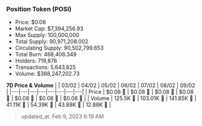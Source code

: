 
  ### Position Token (POSI)
  - Price: $0.08
  - Market Cap: $7,394,256.93
  - Max Supply: 100,000,000
  - Total Supply: 90,971,208.002
  - Circulating Supply: 90,502,799.653
  - Total Burn: 468,408.349
  - Holders: 719,876
  - Transactions: 5,643,825
  - Volume: $388,247,202.73

  **7D Price & Volume**
  | | 03&#x2F;02 | 04&#x2F;02 | 05&#x2F;02 | 06&#x2F;02 | 07&#x2F;02 | 08&#x2F;02 | 09&#x2F;02 |
  |---|---|---|---|---|---|---|---|
  | Price | $0.08 🚀 | $0.08 🚀 | $0.08 🔻 | $0.08 🔻 | $0.08 🚀 | $0.08 🚀 | $0.08 🔻 |
  | Volume | 125.5K 🚀 | 103.01K 🔻 | 141.85K 🚀 | 41.11K 🔻 | 54.39K 🚀 | 43.88K 🔻 | 12.88K 🔻 |

  > updated_at: Feb 9, 2023 6:19 AM
